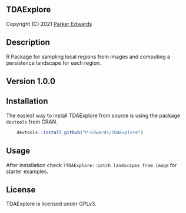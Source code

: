 TDAExplore
-------------

Copyright (C) 2021 [Parker
Edwards](https://sites.nd.edu/parker-edwards)

Description
-----------

R Package for sampling local regions from images and computing a persistence landscape for each region.

Version 1.0.0
-------------

Installation
---------------------------
The easiest way to install TDAExplore from source is using the package `devtools` from CRAN.
``` R
    devtools::install_github("P-Edwards/TDAExplore")
```

Usage
------
After installation check `?TDAExplore::patch_landscapes_from_image` for starter examples.

License
-------

TDAExplore is licensed under GPLv3. 
